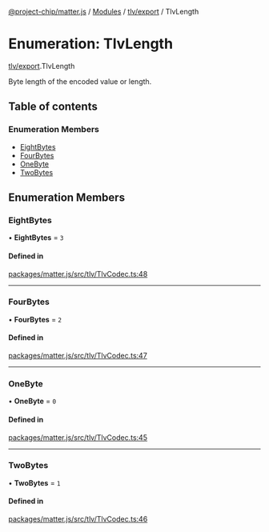 [@project-chip/matter.js](../README.md) / [Modules](../modules.md) / [tlv/export](../modules/tlv_export.md) / TlvLength

# Enumeration: TlvLength

[tlv/export](../modules/tlv_export.md).TlvLength

Byte length of the encoded value or length.

## Table of contents

### Enumeration Members

- [EightBytes](tlv_export.TlvLength.md#eightbytes)
- [FourBytes](tlv_export.TlvLength.md#fourbytes)
- [OneByte](tlv_export.TlvLength.md#onebyte)
- [TwoBytes](tlv_export.TlvLength.md#twobytes)

## Enumeration Members

### EightBytes

• **EightBytes** = ``3``

#### Defined in

[packages/matter.js/src/tlv/TlvCodec.ts:48](https://github.com/project-chip/matter.js/blob/6d3b6a5d957d88a9231d6ecab4bb41f8133112be/packages/matter.js/src/tlv/TlvCodec.ts#L48)

___

### FourBytes

• **FourBytes** = ``2``

#### Defined in

[packages/matter.js/src/tlv/TlvCodec.ts:47](https://github.com/project-chip/matter.js/blob/6d3b6a5d957d88a9231d6ecab4bb41f8133112be/packages/matter.js/src/tlv/TlvCodec.ts#L47)

___

### OneByte

• **OneByte** = ``0``

#### Defined in

[packages/matter.js/src/tlv/TlvCodec.ts:45](https://github.com/project-chip/matter.js/blob/6d3b6a5d957d88a9231d6ecab4bb41f8133112be/packages/matter.js/src/tlv/TlvCodec.ts#L45)

___

### TwoBytes

• **TwoBytes** = ``1``

#### Defined in

[packages/matter.js/src/tlv/TlvCodec.ts:46](https://github.com/project-chip/matter.js/blob/6d3b6a5d957d88a9231d6ecab4bb41f8133112be/packages/matter.js/src/tlv/TlvCodec.ts#L46)
